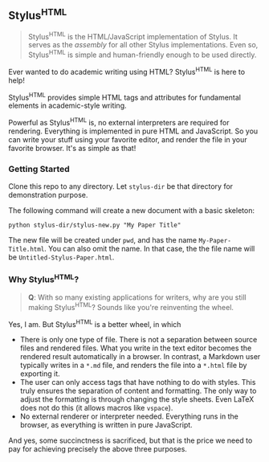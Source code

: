 ## Stylus<sup style="font-variant: small-caps">HTML</sup>

> Stylus<sup style="font-variant: small-caps">HTML</sup> is the HTML/JavaScript implementation of Stylus. It serves as the *assembly* for all other Stylus implementations. Even so, Stylus<sup style="font-variant: small-caps">HTML</sup> is simple and human-friendly enough to be used directly.

Ever wanted to do academic writing using HTML? Stylus<sup style="font-variant: small-caps">HTML</sup> is here to help!

Stylus<sup style="font-variant: small-caps">HTML</sup> provides simple HTML tags and attributes for fundamental elements in academic-style writing. 

Powerful as Stylus<sup style="font-variant: small-caps">HTML</sup> is, no external interpreters are required for rendering. Everything is implemented in pure HTML and JavaScript. So you can write your stuff using your favorite editor, and render the file in your favorite browser. It's as simple as that!

### Getting Started

Clone this repo to any directory. Let `stylus-dir` be that directory for demonstration purpose.

The following command will create a new document with a basic skeleton:

```
python stylus-dir/stylus-new.py "My Paper Title"
```

The new file will be created under `pwd`, and has the name `My-Paper-Title.html`. You can also omit the name. In that case, the the file name will be `Untitled-Stylus-Paper.html`.

### Why Stylus<sup style="font-variant: small-caps">HTML</sup>?
> **Q**: With so many existing applications for writers, why are you still making Stylus<sup style="font-variant: small-caps">HTML</sup>? Sounds like you're reinventing the wheel. 

Yes, I am. But Stylus<sup style="font-variant: small-caps">HTML</sup> is a better wheel, in which

- There is only one type of file. There is not a separation between source files and rendered files. What you write in the text editor becomes the rendered result automatically in a browser. In contrast, a Markdown user typically writes in a `*.md` file, and renders the file into a `*.html` file by exporting it. 
- The user can only access tags that have nothing to do with styles. This truly ensures the separation of content and formatting. The only way to adjust the formatting is through changing the style sheets. Even LaTeX does not do this (it allows macros like `vspace`). 
- No external renderer or interpreter needed. Everything runs in the browser, as everything is written in pure JavaScript.

And yes, some succinctness is sacrificed, but that is the price we need to pay for achieving precisely the above three purposes.